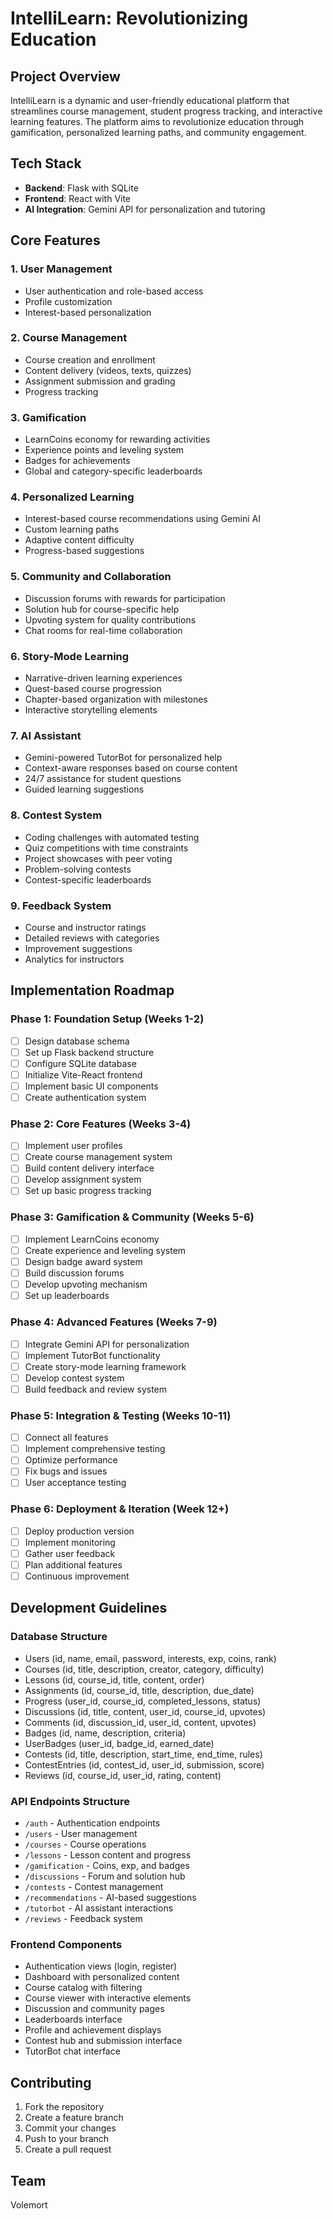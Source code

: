 # IntelliLearn: Revolutionizing Education

## Project Overview
IntelliLearn is a dynamic and user-friendly educational platform that streamlines course management, student progress tracking, and interactive learning features. The platform aims to revolutionize education through gamification, personalized learning paths, and community engagement.

## Tech Stack
- **Backend**: Flask with SQLite
- **Frontend**: React with Vite
- **AI Integration**: Gemini API for personalization and tutoring

## Core Features

### 1. User Management
- User authentication and role-based access
- Profile customization
- Interest-based personalization

### 2. Course Management
- Course creation and enrollment
- Content delivery (videos, texts, quizzes)
- Assignment submission and grading
- Progress tracking

### 3. Gamification
- LearnCoins economy for rewarding activities
- Experience points and leveling system
- Badges for achievements
- Global and category-specific leaderboards

### 4. Personalized Learning
- Interest-based course recommendations using Gemini AI
- Custom learning paths
- Adaptive content difficulty
- Progress-based suggestions

### 5. Community and Collaboration
- Discussion forums with rewards for participation
- Solution hub for course-specific help
- Upvoting system for quality contributions
- Chat rooms for real-time collaboration

### 6. Story-Mode Learning
- Narrative-driven learning experiences
- Quest-based course progression
- Chapter-based organization with milestones
- Interactive storytelling elements

### 7. AI Assistant
- Gemini-powered TutorBot for personalized help
- Context-aware responses based on course content
- 24/7 assistance for student questions
- Guided learning suggestions

### 8. Contest System
- Coding challenges with automated testing
- Quiz competitions with time constraints
- Project showcases with peer voting
- Problem-solving contests
- Contest-specific leaderboards

### 9. Feedback System
- Course and instructor ratings
- Detailed reviews with categories
- Improvement suggestions
- Analytics for instructors

## Implementation Roadmap

### Phase 1: Foundation Setup (Weeks 1-2)
- [ ] Design database schema
- [ ] Set up Flask backend structure
- [ ] Configure SQLite database
- [ ] Initialize Vite-React frontend
- [ ] Implement basic UI components
- [ ] Create authentication system

### Phase 2: Core Features (Weeks 3-4)
- [ ] Implement user profiles
- [ ] Create course management system
- [ ] Build content delivery interface
- [ ] Develop assignment system
- [ ] Set up basic progress tracking

### Phase 3: Gamification & Community (Weeks 5-6)
- [ ] Implement LearnCoins economy
- [ ] Create experience and leveling system
- [ ] Design badge award system
- [ ] Build discussion forums
- [ ] Develop upvoting mechanism
- [ ] Set up leaderboards

### Phase 4: Advanced Features (Weeks 7-9)
- [ ] Integrate Gemini API for personalization
- [ ] Implement TutorBot functionality
- [ ] Create story-mode learning framework
- [ ] Develop contest system
- [ ] Build feedback and review system

### Phase 5: Integration & Testing (Weeks 10-11)
- [ ] Connect all features
- [ ] Implement comprehensive testing
- [ ] Optimize performance
- [ ] Fix bugs and issues
- [ ] User acceptance testing

### Phase 6: Deployment & Iteration (Week 12+)
- [ ] Deploy production version
- [ ] Implement monitoring
- [ ] Gather user feedback
- [ ] Plan additional features
- [ ] Continuous improvement

## Development Guidelines

### Database Structure
- Users (id, name, email, password, interests, exp, coins, rank)
- Courses (id, title, description, creator, category, difficulty)
- Lessons (id, course_id, title, content, order)
- Assignments (id, course_id, title, description, due_date)
- Progress (user_id, course_id, completed_lessons, status)
- Discussions (id, title, content, user_id, course_id, upvotes)
- Comments (id, discussion_id, user_id, content, upvotes)
- Badges (id, name, description, criteria)
- UserBadges (user_id, badge_id, earned_date)
- Contests (id, title, description, start_time, end_time, rules)
- ContestEntries (id, contest_id, user_id, submission, score)
- Reviews (id, course_id, user_id, rating, content)

### API Endpoints Structure
- `/auth` - Authentication endpoints
- `/users` - User management
- `/courses` - Course operations
- `/lessons` - Lesson content and progress
- `/gamification` - Coins, exp, and badges
- `/discussions` - Forum and solution hub
- `/contests` - Contest management
- `/recommendations` - AI-based suggestions
- `/tutorbot` - AI assistant interactions
- `/reviews` - Feedback system

### Frontend Components
- Authentication views (login, register)
- Dashboard with personalized content
- Course catalog with filtering
- Course viewer with interactive elements
- Discussion and community pages
- Leaderboards interface
- Profile and achievement displays
- Contest hub and submission interface
- TutorBot chat interface

## Contributing
1. Fork the repository
2. Create a feature branch
3. Commit your changes
4. Push to your branch
5. Create a pull request


## Team
Volemort
